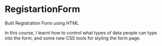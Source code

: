# RegistartionForm
Built Registration Form using HTML

In this course, I learnt how to control what types of data people can type into the form, and some new CSS tools for styling the form page.
